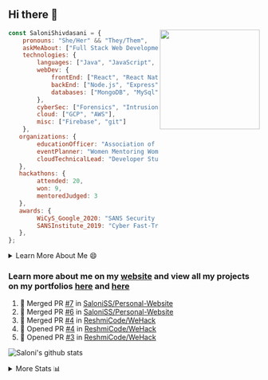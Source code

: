 ## Hi there 👋

<img align='right' src="https://storage.googleapis.com/saloni-shivdasani-resume/Saloni.png" width="200">

```javascript
const SaloniShivdasani = {
    pronouns: "She/Her" && "They/Them",
    askMeAbout: ["Full Stack Web Development", "Cloud Computing", "Cyber Security"],
    technologies: {
        languages: ["Java", "JavaScript", "SQL", "Python", "C++", "R"],
        webDev: {
            frontEnd: ["React", "React Native", "Electron"],
            backEnd: ["Node.js", "Express", "Flask"],
            databases: ["MongoDB", "MySql"],
        },
        cyberSec: ["Forensics", "Intrusion Detection", "Security Operations", "Network and Application Penetration Testing"],
        cloud: ["GCP", "AWS"],
        misc: ["Firebase", "git"]
    },
   organizations: {
        educationOfficer: "Association of Computer Machinery, UTD",
        eventPlanner: "Women Mentoring Women in Engineering, UTD",
        cloudTechnicalLead: "Developer Students Club, UTD"
   },
   hackathons: {
        attended: 20,
        won: 9,
        mentoredJudged: 3
   },
   awards: {
        WiCyS_Google_2020: "SANS Security Training Scholarship",
        SANSInstitute_2019: "Cyber Fast-Track Game Quarter-Finalist",
   },
};
```

<!--START_SECTION:table-->
<details>

<summary>Learn More About Me 😄 </summary>

I am a junior at The University of Texas at Dallas, and I am currently majoring in Software Engineering with a concentration in Information Assurance. I am interested and have experience in full stack development, cloud computing, and cybersecurity. I hope to find opportunities where I can gain exposure to algorithm and project design. My ultimate aim is to develop futuristic products for users because I am inspired by the impact of computing on society.

I have experience in full stack web development through my participation and awards in hackathons where I have learnt and used React, Node.js, Express, MongoDB, Flask, NLTK, and React Native along with GIT, GCP, and Firebase. Last semester, I was also responsible for backend development for a project at a local NGO where I created a REST API using Node.js, Express, MongoDB and SQL and hosted it on servers using GCP. 

From my coursework and local competitions, I have skills in algorithms and data structures in Java, database management using SQL and machine learning using Python and R. I have also been a quarter-finalist in a national cybersecurity completion hosted by the SANS institute.

I am also actively involved in campus organization where I am the cloud technical lead for Developer Student Club, Mentor and Education Officer for Association of Computing Machinery, event planner for Women Mentoring Women in Engineering and IT Committee member for IEEE.

</details>

<!--END_SECTION:table-->

### Learn more about me on my [website](https://www.saloni-shivdasani.codes) and view all my projects on my portfolios [here](https://www.saloni-shivdasani.codes/projects) and  [here](http://devpost.com/SaloniS)

<!--START_SECTION:activity-->
1. 🎉 Merged PR [#7](https://github.com/SaloniSS/Personal-Website/pull/7) in [SaloniSS/Personal-Website](https://github.com/SaloniSS/Personal-Website)
2. 🎉 Merged PR [#6](https://github.com/SaloniSS/Personal-Website/pull/6) in [SaloniSS/Personal-Website](https://github.com/SaloniSS/Personal-Website)
3. 🎉 Merged PR [#4](https://github.com/ReshmiCode/WeHack/pull/4) in [ReshmiCode/WeHack](https://github.com/ReshmiCode/WeHack)
4. 💪 Opened PR [#4](https://github.com/ReshmiCode/WeHack/pull/4) in [ReshmiCode/WeHack](https://github.com/ReshmiCode/WeHack)
5. 💪 Opened PR [#3](https://github.com/ReshmiCode/WeHack/pull/3) in [ReshmiCode/WeHack](https://github.com/ReshmiCode/WeHack)
<!--END_SECTION:activity-->

![Saloni's github stats](https://github-readme-stats.vercel.app/api?username=SaloniSS)

<!--START_SECTION:table-->
<details>

<summary>More Stats 📊 </summary>

<!--START_SECTION:waka-->
![Lines of code](https://img.shields.io/badge/From%20Hello%20World%20I%27ve%20Written-24.2%20million%20lines%20of%20code-blue)

**🐱 My Github Data** 

> 🏆 1,629 Contributions in the Year 2020
 > 
> 📦 520.8 kB Used in Github's Storage 
 > 
> 💼 Opted to Hire
 > 
> 📜 21 Public Repositories
 > 
> 🔑 17 Private Repositories 

**I'm a Night 🦉** 

```text
🌞 Morning    219 commits    ████░░░░░░░░░░░░░░░░░░░░░   18.25% 
🌆 Daytime    245 commits    █████░░░░░░░░░░░░░░░░░░░░   20.42% 
🌃 Evening    388 commits    ████████░░░░░░░░░░░░░░░░░   32.33% 
🌙 Night      348 commits    ███████░░░░░░░░░░░░░░░░░░   29.0%

```
📅 **I'm Most Productive on Saturday** 

```text
Monday       120 commits    ██░░░░░░░░░░░░░░░░░░░░░░░   10.0% 
Tuesday      82 commits     █░░░░░░░░░░░░░░░░░░░░░░░░   6.83% 
Wednesday    118 commits    ██░░░░░░░░░░░░░░░░░░░░░░░   9.83% 
Thursday     64 commits     █░░░░░░░░░░░░░░░░░░░░░░░░   5.33% 
Friday       149 commits    ███░░░░░░░░░░░░░░░░░░░░░░   12.42% 
Saturday     378 commits    ████████░░░░░░░░░░░░░░░░░   31.5% 
Sunday       289 commits    ██████░░░░░░░░░░░░░░░░░░░   24.08%

```


📊 **This Week I Spent My Time On** 

```text
⌚︎ Time Zone: America/Chicago

💬 Programming Languages: 
JavaScript               4 hrs 6 mins        ████████████████████░░░░░   80.19% 
Python                   48 mins             ████░░░░░░░░░░░░░░░░░░░░░   15.92% 
Git Config               4 mins              ░░░░░░░░░░░░░░░░░░░░░░░░░   1.52% 
Other                    3 mins              ░░░░░░░░░░░░░░░░░░░░░░░░░   1.11% 
HTML                     2 mins              ░░░░░░░░░░░░░░░░░░░░░░░░░   0.83%

```

**I Mostly Code in JavaScript** 

```text
JavaScript               23 repos            █████████████░░░░░░░░░░░░   53.49% 
Java                     5 repos             ███░░░░░░░░░░░░░░░░░░░░░░   11.63% 
TypeScript               5 repos             ███░░░░░░░░░░░░░░░░░░░░░░   11.63% 
CSS                      3 repos             █░░░░░░░░░░░░░░░░░░░░░░░░   6.98% 
PHP                      2 repos             █░░░░░░░░░░░░░░░░░░░░░░░░   4.65%

```



<!--END_SECTION:waka-->

<!--END_SECTION:table-->

<!--
**SaloniSS/SaloniSS** is a ✨ _special_ ✨ repository because its `README.md` (this file) appears on your GitHub profile.

Here are some ideas to get you started:

- 🔭 I’m currently working on ...
- 🌱 I’m currently learning ...
- 👯 I’m looking to collaborate on ...
- 🤔 I’m looking for help with ...
- 💬 Ask me about ...
- 📫 How to reach me: ...
- 😄 Pronouns: ...
- ⚡ Fun fact: ...
-->
